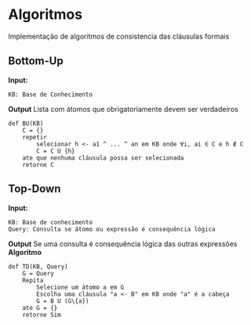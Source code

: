 # Algoritmos
Implementação de algoritmos de consistencia das cláusulas formais

## Bottom-Up
**Input:**
```
KB: Base de Conhecimento
```
**Output**
Lista com átomos que obrigatoriamente devem ser verdadeiros
```
def BU(KB)
    C = {}
    repetir
        selecionar h <- a1 ^ ... ^ an em KB onde ∀i, ai ∈ C e h ∉ C
        C = C U {h}
    ate que nenhuma cláusula possa ser selecionada
    retorne C
```

## Top-Down
**Input:**
```
KB: Base de conhecimento
Query: Consulta se átomo ou expressão é consequência lógica
```
**Output**
Se uma consulta é consequência lógica das outras expressões 
**Algoritmo**
```
def TD(KB, Query)
    G = Query
    Repita
        Selecione um átomo a em G
        Escolha uma cláusula "a <- B" em KB onde "a" é a cabeça
        G = B U (G\{a})
    ate G = {}
    retorne Sim
```
